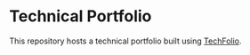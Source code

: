 # Technical Portfolio

This repository hosts a technical portfolio built using [TechFolio](http://techfolios.github.io). 



